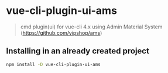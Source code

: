 # vue-cli-plugin-ui-ams

> cmd plugin(ui) for vue-cli 4.x using Admin Material System (https://github.com/vipshop/ams)

## Installing in an already created project

``` sh
npm install -D vue-cli-plugin-ui-ams
```
